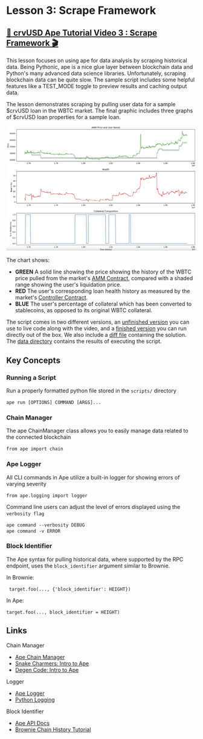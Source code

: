 # Lesson 3: Scrape Framework

## [🎥 crvUSD Ape Tutorial Video 3 : Scrape Framework 🎬](https://youtu.be/DNW4G43U9II)

This lesson focuses on using ape for data analysis by scraping historical data.  Being Pythonic, ape is a nice glue layer between blockchain data and Python's many advanced data science libraries.  Unfortunately, scraping blockchain data can be quite slow.  The sample script includes some helpful features like a TEST_MODE toggle to preview results and caching output data.

The lesson demonstrates scraping by pulling user data for a sample $crvUSD loan in the WBTC market.  The final graphic includes three graphs of $crvUSD loan properties for a sample loan.

![Script Output Graphic](output_chart.png)

The chart shows:

 * **GREEN** A solid line showing the price showing the history of the WBTC price pulled from the market's [AMM Contract](https://etherscan.io/address/0xe0438eb3703bf871e31ce639bd351109c88666ea#readContract), compared with a shaded range showing the user's liquidation price.
 * **RED** The user's corresponding loan health history as measured by the market's [Controller Contract](https://etherscan.io/address/0x4e59541306910ad6dc1dac0ac9dfb29bd9f15c67).
 * **BLUE** The user's percentage of collateral which has been converted to stablecoins, as opposed to its original WBTC collateral.

The script comes in two different versions, an [unfinished version](src/scripts/crvusd_health.py) you can use to live code along with the video, and a [finished version](src/scripts/crvusd_health_final.py) you can run directly out of the box.  We also include a [diff file](solution.diff) containing the solution.  The [data directory](src/data/) contains the results of executing the script.


## Key Concepts

### Running a Script

Run a properly formatted python file stored in the `scripts/` directory

    ape run [OPTIONS] COMMAND [ARGS]...

### Chain Manager

The ape ChainManager class allows you to easily manage data related to the connected blockchain

    from ape import chain

### Ape Logger
All CLI commands in Ape utilize a built-in logger for showing errors of varying severity

    from ape.logging import logger

Command line users can adjust the level of errors displayed using the `verbosity flag`

    ape command --verbosity DEBUG
    ape command -v ERROR

### Block Identifier

The Ape syntax for pulling historical data, where supported by the RPC endpoint, uses the `block_identifier` argument similar to Brownie.  

In Brownie:

     target.foo(..., {'block_identifier': HEIGHT})

In Ape:

    target.foo(..., block_identifier = HEIGHT)


## Links

Chain Manager
- [Ape Chain Manager](https://docs.apeworx.io/ape/stable/methoddocs/managers.html#chain)
- [Snake Charmers: Intro to Ape](https://snakecharmers.ethereum.org/intro-to-ape/)
- [Degen Code: Intro to Ape](https://www.degencode.com/p/introduction-to-ape-framework)

Logger
- [Ape Logger](https://docs.apeworx.io/ape/stable/userguides/logging.html)
- [Python Logging](https://docs.python.org/3/library/logging.html)

Block Identifier
- [Ape API Docs](https://docs.apeworx.io/ape/stable/methoddocs/api.html)
- [Brownie Chain History Tutorial](https://www.youtube.com/watch?app=desktop&v=B1OMuIr7fCI)
